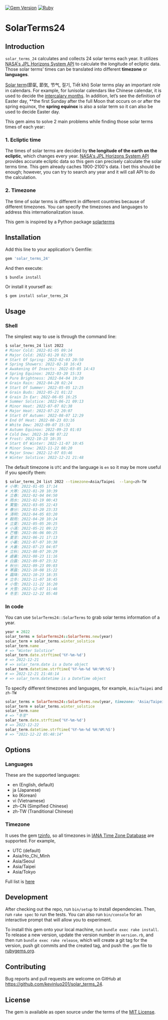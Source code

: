 [![Gem Version](https://badge.fury.io/rb/solar_terms_24.svg)](https://badge.fury.io/rb/solar_terms_24)
[![Ruby](https://github.com/kevinluo201/solar_terms_24/actions/workflows/main.yml/badge.svg)](https://github.com/kevinluo201/solar_terms_24/actions/workflows/main.yml)
# SolarTerms24

## Introduction

`solar_terms_24` calculates and collects 24 solar terms each year. It utilizes [NASA's JPL Horizons System API](https://ssd.jpl.nasa.gov/horizons/) to calculate the longitude of ecliptic data. Those solar terms’ times can be translated into different **timezone** or **languages**.

[Solar term](https://en.wikipedia.org/wiki/Solar_term)(節氣, 節気, 节气,  절기, Tiết khí) Solar terms play an important role in calendars. For example, for lunisolar calendars like Chinese calendar, it is used to decide the [intercalary months](https://en.wikipedia.org/wiki/Intercalation_(timekeeping)). In addition, let’s see the definition of Easter day, **the first Sunday after the full Moon that occurs on or after the spring equinox, the **spring equinox** is also a solar term so it can also be used to decide Easter day.

This gem aims to solve 2 main problems while finding those solar terms times of each year:

### 1. Ecliptic time

The times of solar terms are decided by **the longitude of the earth on the ecliptic**, which changes every year. [NASA's JPL Horizons System API](https://ssd.jpl.nasa.gov/horizons/) provides accurate ecliptic data so this gem can precisely calculate the solar terms time.  This gem already caches 1900-2100's data. I bet this should be enough; however, you can try to search any year and it will call API to do the calculation.

### 2. Timezone

The time of solar terms is different in different countries because of different timezones. You can specify the timezones and languages to address this internationalization issue.

This gem is inspired by a Python package [solarterms](https://github.com/kumkee/solarterms)

## Installation

Add this line to your application's Gemfile:

```ruby
gem 'solar_terms_24'
```

And then execute:

    $ bundle install

Or install it yourself as:

    $ gem install solar_terms_24

## Usage

### Shell

The simplest way to use is through the command line:
```bash
$ solar_terms_24 list 2022
# Minor Cold: 2022-01-05 09:14
# Major Cold: 2022-01-20 02:39
# Start Of Spring: 2022-02-03 20:50
# Spring Showers: 2022-02-18 16:43
# Awakening Of Insects: 2022-03-05 14:43
# Spring Equinox: 2022-03-20 15:33
# Pure Brightness: 2022-04-04 19:20
# Grain Rain: 2022-04-20 02:24
# Start Of Summer: 2022-05-05 12:25
# Grain Buds: 2022-05-21 01:22
# Grain In Ear: 2022-06-05 16:25
# Summer Solstice: 2022-06-21 09:13
# Minor Heat: 2022-07-07 02:38
# Major Heat: 2022-07-22 20:07
# Start Of Autumn: 2022-08-07 12:29
# End Of Heat: 2022-08-23 03:16
# White Dew: 2022-09-07 15:32
# Autumn Equinox: 2022-09-23 01:03
# Cold Dew: 2022-10-08 07:22
# Frost: 2022-10-23 10:35
# Start Of Winter: 2022-11-07 10:45
# Minor Snow: 2022-11-22 08:20
# Major Snow: 2022-12-07 03:46
# Winter Solstice: 2022-12-21 21:48
```
The default timezone is `UTC` and the language is `en` so it may be more useful if you specify them:

```bash
$ solar_terms_24 list 2022 --timezone=Asia/Taipei  --lang=zh-TW
# 小寒: 2022-01-05 17:14
# 大寒: 2022-01-20 10:39
# 立春: 2022-02-04 04:50
# 雨水: 2022-02-19 00:43
# 驚蟄: 2022-03-05 22:43
# 春分: 2022-03-20 23:33
# 清明: 2022-04-05 03:20
# 穀雨: 2022-04-20 10:24
# 立夏: 2022-05-05 20:25
# 小滿: 2022-05-21 09:22
# 芒種: 2022-06-06 00:25
# 夏至: 2022-06-21 17:13
# 小暑: 2022-07-07 10:38
# 大暑: 2022-07-23 04:07
# 立秋: 2022-08-07 20:29
# 處暑: 2022-08-23 11:16
# 白露: 2022-09-07 23:32
# 秋分: 2022-09-23 09:03
# 寒露: 2022-10-08 15:22
# 霜降: 2022-10-23 18:35
# 立冬: 2022-11-07 18:45
# 小雪: 2022-11-22 16:20
# 大雪: 2022-12-07 11:46
# 冬至: 2022-12-22 05:48
```
### In code
You can use `SolarTerms24::SolarTerms` to grab solar terms information of a year.
```ruby
year = 2022
solar_terms = SolarTerms24::SolarTerms.new(year)
solar_term = solar_terms.winter_solstice
solar_term.name
# => "Winter Solstice"
solar_term.date.strftime('%Y-%m-%d')
# => 2022-12-21
# => solar_term.date is a Date object
solar_term.datetime.strftime('%Y-%m-%d %H:%M:%S')
# => 2022-12-21 21:48:14
# => solar_term.datetime is a DateTime object
```
To specify different timezones and languages, for example, `Asia/Taipei` and `zh-TW`
```ruby
solar_terms = SolarTerms24::SolarTerms.new(year, timezone: 'Asia/Taipei', lang: 'zh-TW')
solar_term = solar_terms.winter_solstice
solar_term.name
# => "冬至"
solar_term.date.strftime('%Y-%m-%d')
# => 2022-12-22
solar_term.datetime.strftime('%Y-%m-%d %H:%M:%S')
# => "2022-12-22 05:48:14"
```

## Options
### Languages

These are the supported languages:

* en (English, default)
* ja (Japanese)
* ko (Korean)
* vi (Vietnamese)
* zh-CN (Simpified Chinese)
* zh-TW (Tranditional Chinese)

### Timezone

It uses the gem [tzinfo](https://github.com/tzinfo/tzinfo), so all timezones in [IANA Time Zone Database](http://www.iana.org/time-zones) are supported. For example,
  * UTC (default)
  * Asia/Ho_Chi_Minh
  * Asia/Seoul
  * Asia/Taipei
  * Asia/Tokyo

Full list is [here](./Timezones.md)

## Development

After checking out the repo, run `bin/setup` to install dependencies. Then, run `rake spec` to run the tests. You can also run `bin/console` for an interactive prompt that will allow you to experiment.

To install this gem onto your local machine, run `bundle exec rake install`. To release a new version, update the version number in `version.rb`, and then run `bundle exec rake release`, which will create a git tag for the version, push git commits and the created tag, and push the `.gem` file to [rubygems.org](https://rubygems.org).

## Contributing

Bug reports and pull requests are welcome on GitHub at https://github.com/kevinluo201/solar_terms_24.

## License

The gem is available as open source under the terms of the [MIT License](https://opensource.org/licenses/MIT).
